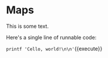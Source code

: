 # Maps

This is some text.

Here's a single line of runnable code:

`printf 'Cello, world!\n\n'`{{execute}}

